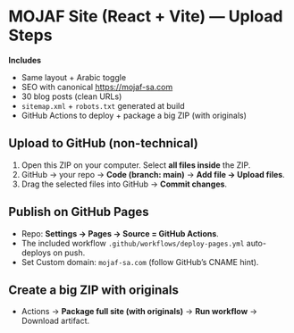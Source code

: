 # MOJAF Site (React + Vite) — Upload Steps

**Includes**
- Same layout + Arabic toggle
- SEO with canonical https://mojaf-sa.com
- 30 blog posts (clean URLs)
- `sitemap.xml` + `robots.txt` generated at build
- GitHub Actions to deploy + package a big ZIP (with originals)

## Upload to GitHub (non-technical)
1. Open this ZIP on your computer. Select **all files inside** the ZIP.
2. GitHub → your repo → **Code (branch: main)** → **Add file → Upload files**.
3. Drag the selected files into GitHub → **Commit changes**.

## Publish on GitHub Pages
- Repo: **Settings → Pages → Source = GitHub Actions**.
- The included workflow `.github/workflows/deploy-pages.yml` auto-deploys on push.
- Set Custom domain: `mojaf-sa.com` (follow GitHub’s CNAME hint).

## Create a big ZIP with originals
- Actions → **Package full site (with originals)** → **Run workflow** → Download artifact.
